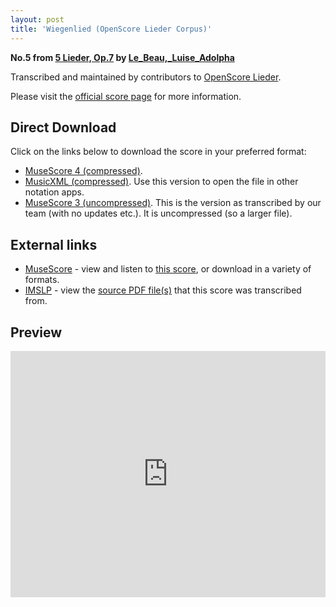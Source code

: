```yaml
---
layout: post
title: 'Wiegenlied (OpenScore Lieder Corpus)'
---
```


__No.5 from [5 Lieder, Op.7](https://fourscoreandmore.org/OpenScore/Le_Beau%2C_Luise_Adolpha/5_Lieder%2C_Op.7/) by [Le_Beau,_Luise_Adolpha](https://fourscoreandmore.org/OpenScore/Le_Beau%2C_Luise_Adolpha)__

Transcribed and maintained by contributors to [OpenScore Lieder].

Please visit the [official score page] for more information.

[official score page]: https://musescore.com/openscore-lieder-corpus/scores/6577137
[OpenScore Lieder]: https://musescore.com/openscore-lieder-corpus

## Direct Download

Click on the links below to download the score in your preferred format:
- [MuseScore 4 (compressed)](https://fourscoreandmore.org/OpenScore/Le_Beau%2C_Luise_Adolpha/5_Lieder%2C_Op.7/5_Wiegenlied.mscz).
- [MusicXML (compressed)](https://fourscoreandmore.org/OpenScore/Le_Beau%2C_Luise_Adolpha/5_Lieder%2C_Op.7/5_Wiegenlied.mxl). Use this version to open the file in other notation apps.
- [MuseScore 3 (uncompressed)](https://raw.githubusercontent.com/OpenScore/Lieder/refs/heads/main/scores/Le_Beau%2C_Luise_Adolpha/5_Lieder%2C_Op.7/5_Wiegenlied/lc6577137.mscx). This is the version as transcribed by our team (with no updates etc.). It is uncompressed (so a larger file).

## External links

- [MuseScore] - view and listen to [this score][MuseScore], or download in a variety of formats.
- [IMSLP] - view the [source PDF file(s)][IMSLP] that this score was transcribed from.

[MuseScore]: https://musescore.com/score/6577137
[IMSLP]: https://imslp.org/wiki/Special:ReverseLookup/619226

## Preview

<iframe width="100%" height="394" src="https://musescore.com/openscore-lieder-corpus/scores/6577137/embed" frameborder="0" allowfullscreen allow="autoplay; fullscreen"></iframe>
